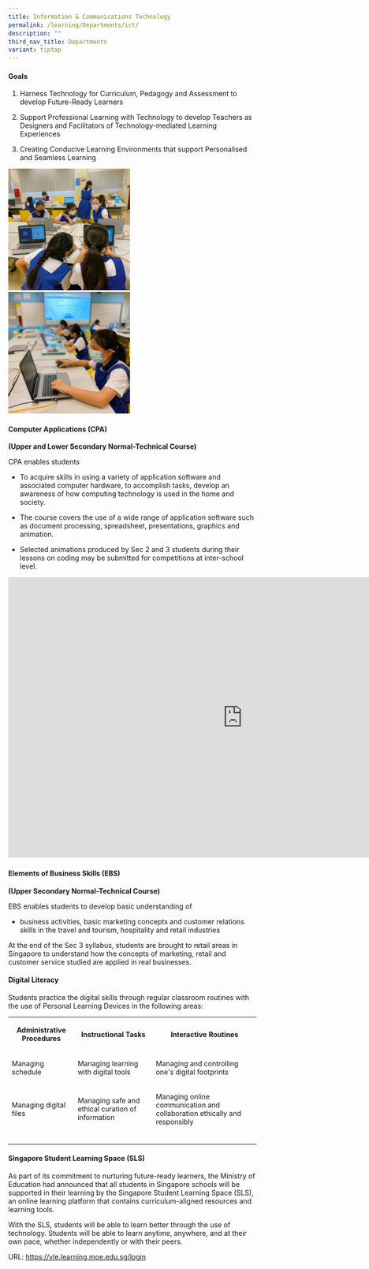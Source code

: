 ```yaml
---
title: Information & Communications Technology
permalink: /learning/Departments/ict/
description: ""
third_nav_title: Departments
variant: tiptap
---
```

<h4>Goals</h4>
<ol data-tight="true" class="tight">
<li>
<p>Harness Technology for Curriculum, Pedagogy and Assessment to develop
Future-Ready&nbsp;Learners</p>
</li>
<li>
<p>Support Professional Learning with Technology to develop Teachers as Designers
and Facilitators&nbsp;of Technology-mediated Learning Experiences</p>
</li>
<li>
<p>Creating Conducive Learning Environments that support Personalised and
Seamless Learning</p>
</li>
</ol>
<div class="isomer-image-wrapper">
<img style="width:49%" height="auto" width="100%" src="/images/ICT Dept 1.jpg">
</div>
<div class="isomer-image-wrapper">
<img style="width:49%" height="auto" width="100%" src="/images/ICT Dept 2.jpg">
</div>
<h4>Computer Applications (CPA)</h4>
<p><strong>(Upper and Lower Secondary Normal-Technical Course)</strong>
</p>
<p>CPA enables students</p>
<ul data-tight="true" class="tight">
<li>
<p>To acquire skills in using a variety of application software and associated
computer hardware, to accomplish tasks, develop an awareness of how computing
technology is used in the home and society.</p>
</li>
<li>
<p>The course covers the use of a wide range of application software such
as document processing, spreadsheet, presentations, graphics and animation.</p>
</li>
<li>
<p>Selected animations produced by Sec 2 and 3 students during their lessons
on coding may be submitted for competitions at inter-school level.</p>
</li>
</ul>
<div class="iframe-wrapper">
<iframe height="569" width="950" allowfullscreen="true" frameborder="0" src="https://docs.google.com/presentation/d/e/2PACX-1vQIC8jJgGvHsRr6VXo4bZm15i8cVYdpRHEQ5R8v6525V4llUA4C88ZDHCvUhM51-DZoUmWpuDCJzjSb/embed?start=true&amp;loop=true&amp;delayms=3000"></iframe>
</div>
<h4>Elements of Business Skills (EBS)</h4>
<p><strong>(Upper Secondary Normal-Technical Course)</strong>
</p>
<p>EBS enables students to develop basic understanding of</p>
<ul data-tight="true" class="tight">
<li>
<p>business activities, basic marketing concepts and customer relations skills
in the travel and tourism, hospitality and retail industries</p>
</li>
</ul>
<p>At the end of the Sec 3 syllabus, students are brought to retail areas
in Singapore to understand how the concepts of marketing, retail and customer
service studied are applied in real businesses.</p>
<h4>Digital Literacy</h4>
<p>Students practice the digital skills through regular classroom routines
with the use of Personal Learning&nbsp;Devices in the following areas:</p>
<table style="minWidth: 75px">
<colgroup>
<col>
<col>
<col>
</colgroup>
<tbody>
<tr>
<th rowspan="1" colspan="1">
<p><strong>Administrative Procedures</strong>
</p>
</th>
<th rowspan="1" colspan="1">
<p><strong>Instructional Tasks</strong>
</p>
</th>
<th rowspan="1" colspan="1">
<p><strong>Interactive Routines</strong>
</p>
</th>
</tr>
<tr>
<td rowspan="1" colspan="1">
<p>Managing schedule</p>
</td>
<td rowspan="1" colspan="1">
<p>Managing learning with digital tools</p>
</td>
<td rowspan="1" colspan="1">
<p>Managing and controlling one's digital footprints</p>
</td>
</tr>
<tr>
<td rowspan="1" colspan="1">
<p>Managing digital files</p>
</td>
<td rowspan="1" colspan="1">
<p>Managing safe and ethical curation of information</p>
</td>
<td rowspan="1" colspan="1">
<p>Managing online communication and collaboration ethically and responsibly</p>
</td>
</tr>
<tr>
<td rowspan="1" colspan="1">
<p></p>
</td>
<td rowspan="1" colspan="1">
<p></p>
</td>
<td rowspan="1" colspan="1">
<p></p>
</td>
</tr>
</tbody>
</table>
<h4>Singapore Student Learning Space (SLS)</h4>
<p>As part of its commitment to nurturing future-ready learners, the Ministry
of Education had announced that all students in Singapore schools will
be supported in their learning by the Singapore Student Learning Space
(SLS), an online learning platform that contains curriculum-aligned resources
and learning tools.</p>
<p>With the SLS, students will be able to learn better through the use of
technology. Students will be able to learn anytime, anywhere, and at their
own pace, whether independently or with their peers.</p>
<p>URL: <a href="https://vle.learning.moe.edu.sg/login" rel="noopener noreferrer nofollow" target="_blank">https://vle.learning.moe.edu.sg/login</a>
</p>